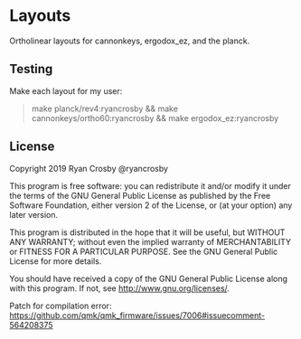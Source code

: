 # Layouts

Ortholinear layouts for cannonkeys, ergodox_ez, and the planck.

## Testing

Make each layout for my user:

> make planck/rev4:ryancrosby && make cannonkeys/ortho60:ryancrosby && make ergodox_ez:ryancrosby

## License

Copyright 2019 Ryan Crosby @ryancrosby

This program is free software: you can redistribute it and/or modify
it under the terms of the GNU General Public License as published by
the Free Software Foundation, either version 2 of the License, or
(at your option) any later version.

This program is distributed in the hope that it will be useful,
but WITHOUT ANY WARRANTY; without even the implied warranty of
MERCHANTABILITY or FITNESS FOR A PARTICULAR PURPOSE. See the
GNU General Public License for more details.

You should have received a copy of the GNU General Public License
along with this program. If not, see <http://www.gnu.org/licenses/>.

Patch for compilation error:
https://github.com/qmk/qmk_firmware/issues/7006#issuecomment-564208375
